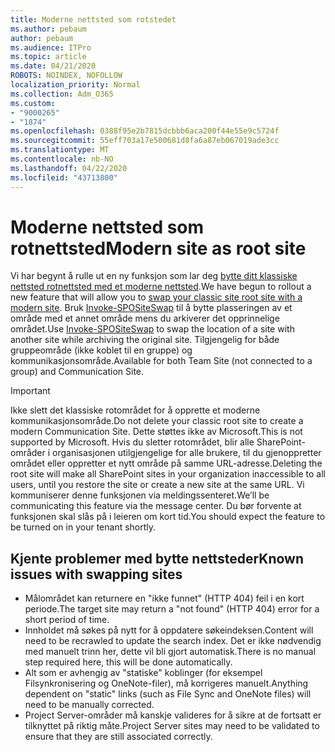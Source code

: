 ```yaml
---
title: Moderne nettsted som rotstedet
ms.author: pebaum
author: pebaum
ms.audience: ITPro
ms.topic: article
ms.date: 04/21/2020
ROBOTS: NOINDEX, NOFOLLOW
localization_priority: Normal
ms.collection: Adm_O365
ms.custom:
- "9000265"
- "1874"
ms.openlocfilehash: 0388f95e2b7815dcbbb6aca200f44e55e9c5724f
ms.sourcegitcommit: 55eff703a17e500681d8fa6a87eb067019ade3cc
ms.translationtype: MT
ms.contentlocale: nb-NO
ms.lasthandoff: 04/22/2020
ms.locfileid: "43713800"
---
```

# <a name="modern-site-as-root-site"></a><span data-ttu-id="66ab3-102">Moderne nettsted som rotnettsted</span><span class="sxs-lookup"><span data-stu-id="66ab3-102">Modern site as root site</span></span>

<span data-ttu-id="66ab3-103">Vi har begynt å rulle ut en ny funksjon som lar deg [bytte ditt klassiske nettsted rotnettsted med et moderne nettsted](https://docs.microsoft.com/sharepoint/modern-root-site).</span><span class="sxs-lookup"><span data-stu-id="66ab3-103">We have begun to rollout a new feature that will allow you to [swap your classic site root site with a modern site](https://docs.microsoft.com/sharepoint/modern-root-site).</span></span> <span data-ttu-id="66ab3-104">Bruk [Invoke-SPOSiteSwap](https://docs.microsoft.com/powershell/module/sharepoint-online/invoke-spositeswap?view=sharepoint-ps) til å bytte plasseringen av et område med et annet område mens du arkiverer det opprinnelige området.</span><span class="sxs-lookup"><span data-stu-id="66ab3-104">Use [Invoke-SPOSiteSwap](https://docs.microsoft.com/powershell/module/sharepoint-online/invoke-spositeswap?view=sharepoint-ps) to swap the location of a site with another site while archiving the original site.</span></span> <span data-ttu-id="66ab3-105">Tilgjengelig for både gruppeområde (ikke koblet til en gruppe) og kommunikasjonsområde.</span><span class="sxs-lookup"><span data-stu-id="66ab3-105">Available for both Team Site (not connected to a group) and Communication Site.</span></span>

>[!Important]
> <span data-ttu-id="66ab3-106">Ikke slett det klassiske rotområdet for å opprette et moderne kommunikasjonsområde.</span><span class="sxs-lookup"><span data-stu-id="66ab3-106">Do not delete your classic root site to create a modern Communication Site.</span></span> <span data-ttu-id="66ab3-107">Dette støttes ikke av Microsoft.</span><span class="sxs-lookup"><span data-stu-id="66ab3-107">This is not supported by Microsoft.</span></span> <span data-ttu-id="66ab3-108">Hvis du sletter rotområdet, blir alle SharePoint-områder i organisasjonen utilgjengelige for alle brukere, til du gjenoppretter området eller oppretter et nytt område på samme URL-adresse.</span><span class="sxs-lookup"><span data-stu-id="66ab3-108">Deleting the root site will make all SharePoint sites in your organization inaccessible to all users, until you restore the site or create a new site at the same URL.</span></span> <span data-ttu-id="66ab3-109">Vi kommuniserer denne funksjonen via meldingssenteret.</span><span class="sxs-lookup"><span data-stu-id="66ab3-109">We’ll be communicating this feature via the message center.</span></span> <span data-ttu-id="66ab3-110">Du bør forvente at funksjonen skal slås på i leieren om kort tid.</span><span class="sxs-lookup"><span data-stu-id="66ab3-110">You should expect the feature to be turned on in your tenant shortly.</span></span>

## <a name="known-issues-with-swapping-sites"></a><span data-ttu-id="66ab3-111">Kjente problemer med bytte nettsteder</span><span class="sxs-lookup"><span data-stu-id="66ab3-111">Known issues with swapping sites</span></span>
- <span data-ttu-id="66ab3-112">Målområdet kan returnere en "ikke funnet" (HTTP 404) feil i en kort periode.</span><span class="sxs-lookup"><span data-stu-id="66ab3-112">The target site may return a "not found" (HTTP 404) error for a short period of time.</span></span>
- <span data-ttu-id="66ab3-113">Innholdet må søkes på nytt for å oppdatere søkeindeksen.</span><span class="sxs-lookup"><span data-stu-id="66ab3-113">Content will need to be recrawled to update the search index.</span></span> <span data-ttu-id="66ab3-114">Det er ikke nødvendig med manuelt trinn her, dette vil bli gjort automatisk.</span><span class="sxs-lookup"><span data-stu-id="66ab3-114">There is no manual step required here, this will be done automatically.</span></span>
- <span data-ttu-id="66ab3-115">Alt som er avhengig av "statiske" koblinger (for eksempel Filsynkronisering og OneNote-filer), må korrigeres manuelt.</span><span class="sxs-lookup"><span data-stu-id="66ab3-115">Anything dependent on "static" links (such as File Sync and OneNote files) will need to be manually corrected.</span></span>
- <span data-ttu-id="66ab3-116">Project Server-områder må kanskje valideres for å sikre at de fortsatt er tilknyttet på riktig måte.</span><span class="sxs-lookup"><span data-stu-id="66ab3-116">Project Server sites may need to be validated to ensure that they are still associated correctly.</span></span> 
